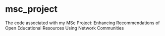 # msc_project
The code associated with my MSc Project: Enhancing Recommendations of Open Educational Resources Using Network Communities
